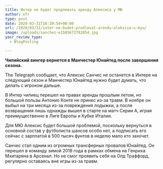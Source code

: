 ```yaml
---
title: Интер не будет продлевать аренду Алексиса у МЮ
author: xfr
type: post
date: 2020-03-31T16:39:54+00:00
url: /2020/03/31/inter-ne-budet-prodlevat-arendu-aleksisa-u-myu/
image: /uploads/sanchez-e1585672782854.jpg
yasr_review_type:
  - BlogPosting

---
```

**Чилийский вингер вернется в Манчестер Юнайтед после завершения сезона.**

The Telegraph сообщает, что Алексис Санчес не останется в Интере на следующий сезон и Манчестер Юнайтед нужно будет думать, что делать с игроком дальше.

В Интер чилиец перешел на правах аренды прошлым летом, но большой пользы Антонио Конте не принес из-за травм. В ноябре он выбыл на три месяца из-за повреждения лодыжки, а после возвращения лишь однажды вышел в старте на матч Серии А, играя преимущественно в Лиге Европы и Кубке Италии.

Для МЮ Алексис будет большой проблемой, поскольку вернуться в основной состав у футболиста шансов особо нет, а подписать его сейчас с зарплатой в 500 тысяч фунтов в неделю мало кто захочет.

Санчес стал одним из огромных трансферных провалов Юнайтед. Он перешел в команду зимой 2018 года в рамках обмена на Генриха Мхитаряна в Арсенал. Но не смог проявить себя на Олд Траффорд, регулярно оставаясь вне игры из-за травм.